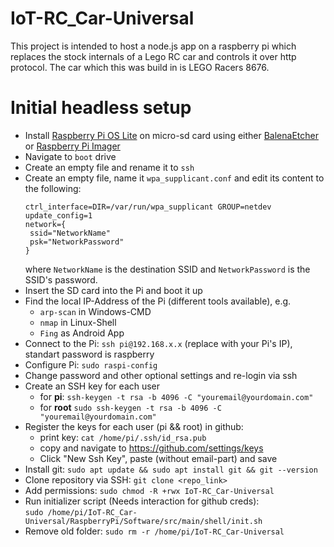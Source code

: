 # IoT-RC_Car-Universal
This project is intended to host a node.js app on a raspberry pi  which replaces the stock internals of a Lego RC car and controls it over http protocol. The car which this was build in is LEGO Racers 8676.

# Initial headless setup
- Install [Raspberry Pi OS Lite](https://www.raspberrypi.org/software/operating-systems/) on micro-sd card using either [BalenaEtcher](https://www.balena.io/etcher/) or [Raspberry Pi Imager](https://www.raspberrypi.org/software/)
- Navigate to `boot` drive
- Create an empty file and rename it to `ssh`
- Create an empty file, name it `wpa_supplicant.conf` and edit its content to the following:
  ```
  ctrl_interface=DIR=/var/run/wpa_supplicant GROUP=netdev
  update_config=1
  network={
   ssid="NetworkName"
   psk="NetworkPassword"
  }
  ```  
  where `NetworkName` is the destination SSID and `NetworkPassword` is the SSID's password.  
- Insert the SD card into the Pi and boot it up  
- Find the local IP-Address of the Pi (different tools available), e.g.  
  - `arp-scan` in Windows-CMD  
  - `nmap` in Linux-Shell  
  - `Fing` as Android App  
- Connect to the Pi: `ssh pi@192.168.x.x` (replace with your Pi's IP), standart password is raspberry  
- Configure Pi: `sudo raspi-config`  
- Change password and other optional settings and re-login via ssh
- Create an SSH key for each user  
  - for **pi**: `ssh-keygen -t rsa -b 4096 -C "youremail@yourdomain.com"`  
  - for **root** `sudo ssh-keygen -t rsa -b 4096 -C "youremail@yourdomain.com"`  
- Register the keys for each user (pi && root) in github:  
  - print key: `cat /home/pi/.ssh/id_rsa.pub`
  - copy and navigate to https://github.com/settings/keys  
  - Click "New Ssh Key", paste (without email-part) and save  
- Install git: `sudo apt update && sudo apt install git && git --version`
- Clone repository via SSH: `git clone <repo_link>`  
- Add permissions: `sudo chmod -R +rwx IoT-RC_Car-Universal`  
- Run initializer script (Needs interaction for github creds):  
`sudo /home/pi/IoT-RC_Car-Universal/RaspberryPi/Software/src/main/shell/init.sh`
- Remove old folder: `sudo rm -r /home/pi/IoT-RC_Car-Universal`

